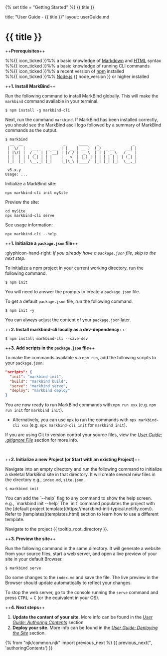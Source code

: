 {% set title = "Getting Started" %}
<span id="title" class="d-none">{{ title }}</span>

<frontmatter>
  title: "User Guide - {{ title }}"
  layout: userGuide.md
</frontmatter>

# {{ title }}

++**Prerequisites**++

<div class="indented">

  %%{{ icon_ticked }}%% a basic knowledge of [Markdown](https://www.markdownguide.org/basic-syntax/) and [HTML](https://www.w3schools.com/html/) syntax<br>
  %%{{ icon_ticked }}%% a basic knowledge of running CLI commands<br>
  %%{{ icon_ticked }}%% a recent version of [npm](https://www.npmjs.com/get-npm) installed<br>
  %%{{ icon_ticked }}%% [Node.js](https://nodejs.org) {{ node_version }} or higher installed
</div>

++**1. Install MarkBind**++

Run the following command to install MarkBind globally. This will make the `markbind` command available in your terminal.

```
$ npm install -g markbind-cli
```

Next, run the command `markbind`. If MarkBind has been installed correctly, you should see the MarkBind ascii logo followed by a summary of MarkBind commands as the output.

```
$ markbind
  __  __                  _      ____    _               _
 |  \/  |   __ _   _ __  | | __ | __ )  (_)  _ __     __| |
 | |\/| |  / _` | | '__| | |/ / |  _ \  | | | '_ \   / _` |
 | |  | | | (_| | | |    |   <  | |_) | | | | | | | | (_| |
 |_|  |_|  \__,_| |_|    |_|\_\ |____/  |_| |_| |_|  \__,_|

 v5.x.y
Usage: ...
```

<panel header="Alternative installation: using npx" >

Initialize a MarkBind site:

```
npx markbind-cli init mySite
```

Preview the site:

```
cd mySite
npx markbind-cli serve
```

See usage information:

```
npx markbind-cli --help
```

</panel>

<panel header="Alternative installation: as a local dev-dependency with `package.json`">

++**1. Initialize a `package.json` file**++

:glyphicon-hand-right: _If you already have a `package.json` file, skip to the next step._

To initialize a npm project in your current working directory, run the following command.

```
$ npm init
```
You will need to answer the prompts to create a `package.json` file.

<box type="tip" light>

To get a default `package.json` file, run the following command.

```
$ npm init -y
```

You can always adjust the content of your `package.json` later.

</box>

++**2. Install markbind-cli locally as a dev-dependency**++

```
$ npm install markbind-cli --save-dev
```

++**3. Add scripts in the `package.json` file**++

To make the commands available via `npm run`, add the following scripts to your `package.json`.

```json
"scripts": {
  "init": "markbind init",
  "build": "markbind build",
  "serve": "markbind serve",
  "deploy": "markbind deploy"
}
```

You are now ready to run MarkBind commands with `npm run xxx` (e.g. `npm run init` for `markbind init`).

* Alternatively, you can use `npx` to run the commands with `npx markbind-cli xxx` (e.g. `npx markbind-cli init` for `markbind init`).

<box type="info" seamless>

If you are using Git to version control your source files, view the [_User Guide: .gitignore File_](gitignoreFile.html) section for more info.
</box>

</panel>

<br>

++**2. Initialize a new Project (or Start with an existing Project)**++

<tabs>
  <tab header="Initializing a new project">

Navigate into an empty directory and run the following command to initialize a skeletal MarkBind site in that directory. It will create several new files in the directory e.g., `index.md`, `site.json`.

```
$ markbind init
```

<include src="tip.md" boilerplate >
<span id="tip_body">
You can add the `--help` flag to any command to show the help screen. <br>
  e.g., `markbind init --help`
</span>
</include>
<include src="tip.md" boilerplate >
<span id="tip_body">
The `init` command populates the project with the [default project template](https://markbind-init-typical.netlify.com/). Refer to [templates](templates.html) section to learn how to use a different template.
</span>
</include>

  </tab>
  <tab header="Starting with an existing project">

Navigate to the project {{ tooltip_root_directory }}.

</tab>
</tabs>

++**3. Preview the site**++

Run the following command in the same directory. It will generate a website from your source files, start a web server, and open a <trigger trigger="click" for="modal:quickStart-livePreview">live preview</trigger> of your site in your default Browser.

<modal large header="Live Preview" id="modal:quickStart-livePreview">
<include src="glossary.md#live-preview"/>
</modal>

```
$ markbind serve
```

Do some changes to the `index.md` and save the file. The live preview in the Browser should update automatically to reflect your changes.

To stop the web server, go to the console running the `serve` command and press <kbd>CTRL</kbd> + <kbd>C</kbd> (or the equivalent in your OS).

++**4. Next steps**++

1. **Update the content of your site**. More info can be found in the [_User Guide: Authoring Contents_](authoringContents.html) section
1. **Deploy your site**. More info can be found in the [_User Guide: Deploying the Site_](deployingTheSite.html) section.

{% from "njk/common.njk" import previous_next %}
{{ previous_next('', 'authoringContents') }}
